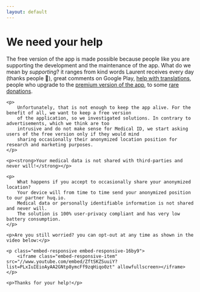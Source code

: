 ```yaml
---
layout: default
---
```

<h1>We need your help</h1>

<div class="row justify-content-center">
  <div class="col-lg-9">
    <p>
        The free version of the app is made possible because people like you are supporting the development and the 
        maintenance of the app. What do we mean by <em>supporting</em>? it ranges from kind words Laurent receives 
        every day (thanks people 💖), great comments on Google Play,
         <a href="https://www.transifex.com/medicalid/medicalid/" title="Help translating Medical ID" alt="Help translating Medical ID">help with translations</a>, people who upgrade to 
         the <a href="https://play.google.com/store/apps/details?id=app.medicalid" title="Get Medical ID - Premium version">premium version of the app</a>, to some <a href="https://www.paypal.me/lpellegr" title="Make a donation to support Medical ID" alt="Make a donation to support Medical ID">rare donations</a>. 
    </p>
    
    <p>
        Unfortunately, that is not enough to keep the app alive. For the benefit of all, we want to keep a free version 
        of the application, so we investigated solutions. In contrary to advertisements, which we think are too 
        intrusive and do not make sense for Medical ID, we start asking users of the free version only if they would mind 
        sharing occasionally their anonymized location position for research and marketing purposes. 
    </p>
    
    <p><strong>Your medical data is not shared with third-parties and never will!</strong></p>
    
    <p>
        What happens if you accept to occasionally share your anonymized location? 
        Your device will from time to time send your anonymized position to our partner huq.io.
        Medical data or personally identifiable information is not shared and never will.
        The solution is 100% user-privacy compliant and has very low battery consumption.
    </p>
    
    <p>Are you still worried? you can opt-out at any time as shown in the video below:</p>
    
    <p class="embed-responsive embed-responsive-16by9">
        <iframe class="embed-responsive-item" src="//www.youtube.com/embed/ZftSKZSuuiY?list=PLxIuIEioAyAA2GNtp8ymcFf9zqHiqo0zt" allowfullscreen></iframe>    
    </p>
    
    <p>Thanks for your help!</p>
  </div>
</div>

